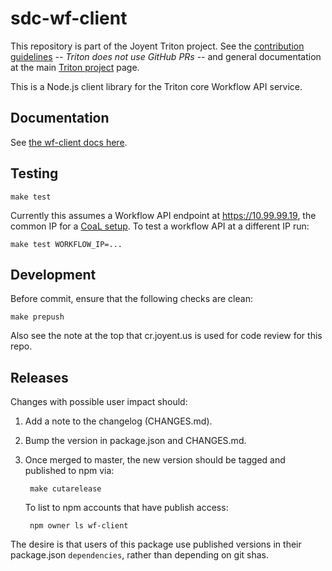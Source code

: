 # sdc-wf-client

This repository is part of the Joyent Triton project. See the [contribution
guidelines](https://github.com/joyent/triton/blob/master/CONTRIBUTING.md) --
*Triton does not use GitHub PRs* -- and general documentation at the main
[Triton project](https://github.com/joyent/triton) page.

This is a Node.js client library for the Triton core Workflow API service.


## Documentation

See [the wf-client docs here](./docs/index.md).


## Testing

    make test

Currently this assumes a Workflow API endpoint at <https://10.99.99.19>, the
common IP for a [CoaL setup](https://github.com/joyent/triton#getting-started).
To test a workflow API at a different IP run:

    make test WORKFLOW_IP=...


## Development

Before commit, ensure that the following checks are clean:

    make prepush

Also see the note at the top that cr.joyent.us is used for code review for
this repo.


## Releases

Changes with possible user impact should:

1. Add a note to the changelog (CHANGES.md).
2. Bump the version in package.json and CHANGES.md.
3. Once merged to master, the new version should be tagged and published to npm
   via:

        make cutarelease

   To list to npm accounts that have publish access:

        npm owner ls wf-client

The desire is that users of this package use published versions in their
package.json `dependencies`, rather than depending on git shas.


